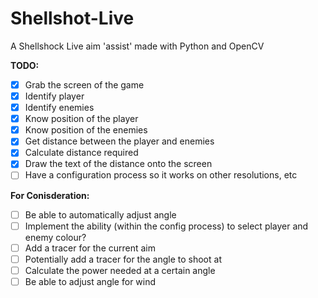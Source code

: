 # Shellshot-Live
A Shellshock Live aim 'assist' made with Python and OpenCV

**TODO:**
- [x] Grab the screen of the game
- [x] Identify player
- [x] Identify enemies
- [x] Know position of the player
- [x] Know position of the enemies
- [x] Get distance between the player and enemies
- [x] Calculate distance required
- [x] Draw the text of the distance onto the screen
- [ ] Have a configuration process so it works on other resolutions, etc

**For Conisderation:**
- [ ] Be able to automatically adjust angle
- [ ] Implement the ability (within the config process) to select player and enemy colour?
- [ ] Add a tracer for the current aim
- [ ] Potentially add a tracer for the angle to shoot at
- [ ] Calculate the power needed at a certain angle
- [ ] Be able to adjust angle for wind
